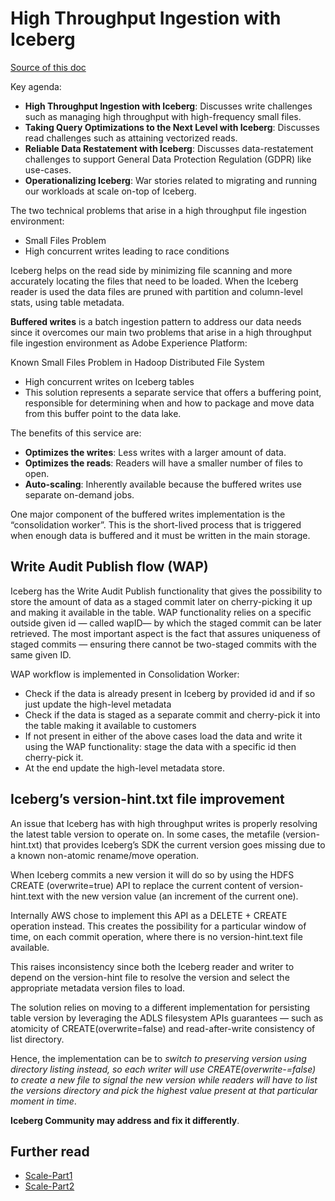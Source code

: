 # High Throughput Ingestion with Iceberg

[Source of this doc](https://blog.developer.adobe.com/high-throughput-ingestion-with-iceberg-ccf7877a413f)

Key agenda:

* **High Throughput Ingestion with Iceberg**: Discusses write challenges such as managing high throughput with high-frequency small files.
* **Taking Query Optimizations to the Next Level with Iceberg**: Discusses read challenges such as attaining vectorized reads.
* **Reliable Data Restatement with Iceberg**: Discusses data-restatement challenges to support General Data Protection Regulation (GDPR) like use-cases.
* **Operationalizing Iceberg**: War stories related to migrating and running our workloads at scale on-top of Iceberg.

The two technical problems that arise in a high throughput file ingestion environment:

* Small Files Problem
* High concurrent writes leading to race conditions

Iceberg helps on the read side by minimizing file scanning and more accurately locating the files that need to be loaded. When the Iceberg reader is used the data files are pruned with partition and column-level stats, using table metadata.

**Buffered writes** is a batch ingestion pattern to address our data needs since it overcomes our main two problems that arise in a high throughput file ingestion environment as Adobe Experience Platform:

Known Small Files Problem in Hadoop Distributed File System

* High concurrent writes on Iceberg tables
* This solution represents a separate service that offers a buffering point, responsible for determining when and how to package and move data from this buffer point to the data lake.

The benefits of this service are:

* **Optimizes the writes**: Less writes with a larger amount of data.
* **Optimizes the reads**: Readers will have a smaller number of files to open.
* **Auto-scaling**: Inherently available because the buffered writes use separate on-demand jobs.

One major component of the buffered writes implementation is the “consolidation worker”. This is the short-lived process that is triggered when enough data is buffered and it must be written in the main storage.

## Write Audit Publish flow (WAP)

Iceberg has the Write Audit Publish functionality that gives the possibility to store the amount of data as a staged commit later on cherry-picking it up and making it available in the table. WAP functionality relies on a specific outside given id — called wapID— by which the staged commit can be later retrieved. The most important aspect is the fact that assures uniqueness of staged commits — ensuring there cannot be two-staged commits with the same given ID.

WAP workflow is implemented in Consolidation Worker:

* Check if the data is already present in Iceberg by provided id and if so just update the high-level metadata
* Check if the data is staged as a separate commit and cherry-pick it into the table making it available to customers
* If not present in either of the above cases load the data and write it using the WAP functionality: stage the data with a specific id then cherry-pick it.
* At the end update the high-level metadata store.

## Iceberg’s version-hint.txt file improvement

An issue that Iceberg has with high throughput writes is properly resolving the latest table version to operate on. In some cases, the metafile (version-hint.txt) that provides Iceberg’s SDK the current version goes missing due to a known non-atomic rename/move operation.

When Iceberg commits a new version it will do so by using the HDFS CREATE (overwrite=true) API to replace the current content of version-hint.text with the new version value (an increment of the current one).

Internally AWS chose to implement this API as a DELETE + CREATE operation instead. This creates the possibility for a particular window of time, on each commit operation, where there is no version-hint.text file available.

This raises inconsistency since both the Iceberg reader and writer to depend on the version-hint file to resolve the version and select the appropriate metadata version files to load.

The solution relies on moving to a different implementation for persisting table version by leveraging the ADLS filesystem APIs guarantees — such as atomicity of CREATE(overwrite=false) and read-after-write consistency of list directory.

Hence, the implementation can be to _switch to preserving version using directory listing instead, so each writer will use CREATE(overwrite-=false) to create a new file to signal the new version while readers will have to list the versions directory and pick the highest value present at that particular moment in time_.

**Iceberg Community may address and fix it differently**.

## Further read

* [Scale-Part1](https://blog.developer.adobe.com/how-adobe-does-millions-of-records-per-second-using-apache-spark-optimizations-part-1-99f7e3432caa)
* [Scale-Part2](https://blog.developer.adobe.com/how-adobe-does-millions-of-records-per-second-using-apache-spark-optimizations-part-2-40074f8b557)
